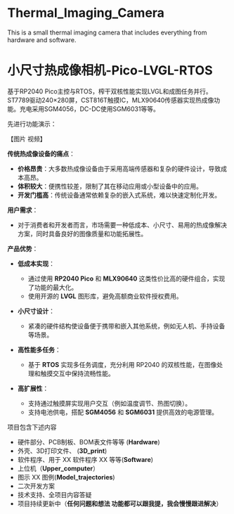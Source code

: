 # Thermal_Imaging_Camera

This is a small thermal imaging camera that includes everything from hardware and software.

# 小尺寸热成像相机-Pico-LVGL-RTOS

基于RP2040 Pico主控与RTOS，榨干双核性能实现LVGL和成图任务并行。ST7789驱动240×280屏，CST816T触摸IC，MLX90640传感器实现热成像功能。充电采用SGM4056，DC-DC使用SGM6031等等。

先进行功能演示：

【图片 视频】



**传统热成像设备的痛点**：

- **价格昂贵**：大多数热成像设备由于采用高端传感器和复杂的硬件设计，导致成本高昂。
- **体积较大**：便携性较差，限制了其在移动应用或小型设备中的应用。
- **开发门槛高**：传统设备通常依赖复杂的嵌入式系统，难以快速定制化开发。

**用户需求**：

- 对于消费者和开发者而言，市场需要一种低成本、小尺寸、易用的热成像解决方案，同时具备良好的图像质量和功能拓展性。

**产品优势**：

- **低成本实现**：
  - 通过使用 **RP2040 Pico** 和 **MLX90640** 这类性价比高的硬件组合，实现了功能的最大化。
  - 使用开源的 **LVGL** 图形库，避免高额商业软件授权费用。

- **小尺寸设计**：
  - 紧凑的硬件结构使设备便于携带和嵌入其他系统，例如无人机、手持设备等场景。

- **高性能多任务**：
  - 基于 **RTOS** 实现多任务调度，充分利用 RP2040 的双核性能，在图像处理和触摸交互中保持流畅性能。

- **高扩展性**：
  - 支持通过触摸屏实现用户交互（例如温度调节、热图切换）。
  - 支持电池供电，搭配 **SGM4056** 和 **SGM6031** 提供高效的电源管理。

项目包含下述内容

- 硬件部分、PCB制板、BOM表文件等等 (**Hardware**)
- 外壳、3D打印文件、 (**3D_print**)
- 软件程序、用于 XX 软件程序 XX 等等(**Software**)
- 上位机（**Upper_computer**）
- 图示 XX 图例(**Model_trajectories**)
- 二次开发方案
- 技术支持、全项目内容答疑
- 项目持续更新中（**任何问题和想法 功能都可以跟我提，我会慢慢跟进解决**）

# 
